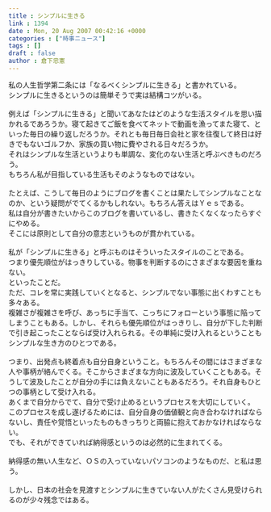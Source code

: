 ```yaml
---
title : シンプルに生きる
link : 1394
date : Mon, 20 Aug 2007 00:42:16 +0000
categories : ["時事ニュース"]
tags : []
draft : false
author : 倉下忠憲
---
```


私の人生哲学第二条には「なるべくシンプルに生きる」と書かれている。<BR>シンプルに生きるというのは簡単そうで実は結構コツがいる。<BR><BR>例えば「シンプルに生きる」と聞いてあなたはどのような生活スタイルを思い描かれるであろうか。寝て起きてご飯を食べてネットで動画を漁ってまた寝て、といった毎日の繰り返しだろうか。それとも毎日毎日会社と家を往復して終日は好きでもないゴルフか、家族の買い物に費やされる日々だろうか。<BR>それはシンプルな生活というよりも単調な、変化のない生活と呼ぶべきものだろう。<BR>もちろん私が目指している生活もそのようなものではない。<BR><BR>たとえば、こうして毎日のようにブログを書くことは果たしてシンプルなことなのか、という疑問がでてくるかもしれない。もちろん答えはＹｅｓである。<BR>私は自分が書きたいからこのブログを書いているし、書きたくなくなったらすぐにやめる。<BR>そこには原則として自分の意志というものが貫かれている。<BR><BR>私が「シンプルに生きる」と呼ぶものはそういったスタイルのことである。<BR>つまり優先順位がはっきりしている。物事を判断するのにさまざまな要因を重ねない。<BR>といったことだ。<BR>ただ、コレを常に実践していくとなると、シンプルでない事態に出くわすことも多々ある。<BR>複雑さが複雑さを呼び、あっちに手当て、こっちにフォローという事態に陥ってしまうこともある。しかし、それらも優先順位がはっきりし、自分が下した判断で引き起こったことならば受け入れられる。その単純に受け入れるということもシンプルな生き方のひとつである。<BR><BR>つまり、出発点も終着点も自分自身ということ。もちろんその間にはさまざまな人や事柄が絡んでくる。そこからさまざまな方向に波及していくこともある。そうして波及したことが自分の手には負えないこともあるだろう。それ自身もひとつの事柄として受け入れる。<BR>あくまで自分からでて、自分で受け止めるというプロセスを大切にしていく。<BR>このプロセスを成し遂げるためには、自分自身の価値観と向き合わなければならないし、責任や覚悟といったものもきっちりと両脇に抱えておかなければならない。<BR>でも、それができていれば納得感というのは必然的に生まれてくる。<BR><BR>納得感の無い人生など、ＯＳの入っていないパソコンのようなものだ、と私は思う。<BR><BR>しかし、日本の社会を見渡すとシンプルに生きていない人がたくさん見受けられるのが少々残念ではある。<br><br>
